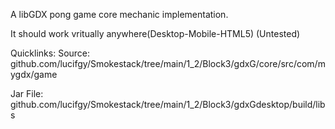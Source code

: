 A libGDX pong game core mechanic implementation.

It should work vritually anywhere(Desktop-Mobile-HTML5)
(Untested)

Quicklinks:
Source:
github.com/lucifgy/Smokestack/tree/main/1_2/Block3/gdxG/core/src/com/mygdx/game

Jar File:
github.com/lucifgy/Smokestack/tree/main/1_2/Block3/gdxGdesktop/build/libs
